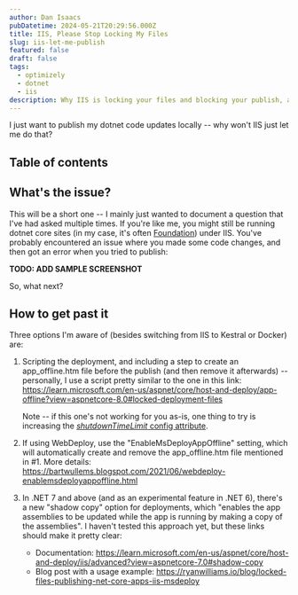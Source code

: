 ```yaml
---
author: Dan Isaacs
pubDatetime: 2024-05-21T20:29:56.000Z
title: IIS, Please Stop Locking My Files
slug: iis-let-me-publish
featured: false
draft: false
tags:
  - optimizely
  - dotnet
  - iis
description: Why IIS is locking your files and blocking your publish, and some things you can try to get past it.
---
```


I just want to publish my dotnet code updates locally -- why won't IIS just let me do that?

## Table of contents

## What's the issue?

This will be a short one -- I mainly just wanted to document a question that I've had asked multiple times. If you're like me, you might still be running dotnet core sites (in my case, it's often [Foundation](https://github.com/episerver/foundation)) under IIS. You've probably encountered an issue where you made some code changes, and then got an error when you tried to publish:

**TODO: ADD SAMPLE SCREENSHOT**

So, what next?

## How to get past it

Three options I'm aware of (besides switching from IIS to Kestral or Docker) are:

1. Scripting the deployment, and including a step to create an app_offline.htm file before the publish (and then remove it afterwards) -- personally, I use a script pretty similar to the one in this link: https://learn.microsoft.com/en-us/aspnet/core/host-and-deploy/app-offline?view=aspnetcore-8.0#locked-deployment-files

   Note -- if this one's not working for you as-is, one thing to try is increasing the [_shutdownTimeLimit_ config attribute](https://learn.microsoft.com/en-us/aspnet/core/host-and-deploy/iis/web-config?view=aspnetcore-8.0#attributes-of-the-aspnetcore-element).

2. If using WebDeploy, use the "EnableMsDeployAppOffline" setting, which will automatically create and remove the app_offline.htm file mentioned in #1. More details: https://bartwullems.blogspot.com/2021/06/webdeploy-enablemsdeployappoffline.html

3. In .NET 7 and above (and as an experimental feature in .NET 6), there's a new "shadow copy" option for deployments, which "enables the app assemblies to be updated while the app is running by making a copy of the assemblies". I haven't tested this approach yet, but these links should make it pretty clear:

   - Documentation: https://learn.microsoft.com/en-us/aspnet/core/host-and-deploy/iis/advanced?view=aspnetcore-7.0#shadow-copy
   - Blog post with a usage example: https://ryanwilliams.io/blog/locked-files-publishing-net-core-apps-iis-msdeploy
